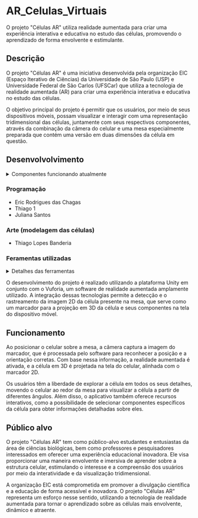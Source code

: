 # AR_Celulas_Virtuais
O projeto "Células AR" utiliza realidade aumentada para criar uma experiência interativa e educativa no estudo das células, promovendo o aprendizado de forma envolvente e estimulante.

## Descrição

O projeto "Células AR" é uma iniciativa desenvolvida pela organização EIC (Espaço Iterativo de Ciências) da Universidade de São Paulo (USP) e Universidade Federal de São Carlos (UFSCar) que utiliza a tecnologia de realidade aumentada (AR) para criar uma experiência interativa e educativa no estudo das células.

O objetivo principal do projeto é permitir que os usuários, por meio de seus dispositivos móveis, possam visualizar e interagir com uma representação tridimensional das células, juntamente com seus respectivos componentes, através da combinação da câmera do celular e uma mesa especialmente preparada que contém uma versão em duas dimensões da célula em questão.

## Desenvolvolvimento 
<details>
<summary>Componentes funcionando atualmente</summary>

    - Célula animal
    - Célula Vegetal
    - Bactéria 
    - Complexo de Golgi
    - Nucleulo
    - Reticulo Endoplasmatico liso
    - Nucleoide

</details>



### Programação 
- Eric Rodrigues das Chagas
- Thiago 1 
- Juliana Santos

### Arte (modelagem das células)
- Thiago Lopes Banderia


### Feramentas utilizadas
<details>
<summary>Detalhes das ferramentas </summary>

    - Unity 2022.3.3f1
    - Vuforia 10.15

</details>

O desenvolvimento do projeto é realizado utilizando a plataforma Unity em conjunto com o Vuforia, um software de realidade aumentada amplamente utilizado. A integração dessas tecnologias permite a detecção e o rastreamento da imagem 2D da célula presente na mesa, que serve como um marcador para a projeção em 3D da célula e seus componentes na tela do dispositivo móvel.


## Funcionamento

Ao posicionar o celular sobre a mesa, a câmera captura a imagem do marcador, que é processada pelo software para reconhecer a posição e a orientação corretas. Com base nessa informação, a realidade aumentada é ativada, e a célula em 3D é projetada na tela do celular, alinhada com o marcador 2D.

Os usuários têm a liberdade de explorar a célula em todos os seus detalhes, movendo o celular ao redor da mesa para visualizar a célula a partir de diferentes ângulos. Além disso, o aplicativo também oferece recursos interativos, como a possibilidade de selecionar componentes específicos da célula para obter informações detalhadas sobre eles.

## Público alvo

O projeto "Células AR" tem como público-alvo estudantes e entusiastas da área de ciências biológicas, bem como professores e pesquisadores interessados em oferecer uma experiência educacional inovadora. Ele visa proporcionar uma maneira envolvente e imersiva de aprender sobre a estrutura celular, estimulando o interesse e a compreensão dos usuários por meio da interatividade e da visualização tridimensional.

A organização EIC está comprometida em promover a divulgação científica e a educação de forma acessível e inovadora. O projeto "Células AR" representa um esforço nesse sentido, utilizando a tecnologia de realidade aumentada para tornar o aprendizado sobre as células mais envolvente, dinâmico e atraente.


